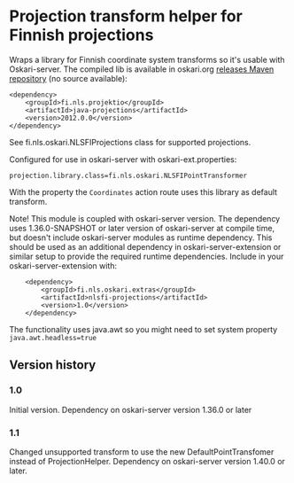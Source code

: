 # Projection transform helper for Finnish projections

Wraps a library for Finnish coordinate system transforms so it's usable with Oskari-server.
The compiled lib is available in
 oskari.org [releases Maven repository](http://oskari.org/nexus/content/repositories/releases) (no source available):

    <dependency>
        <groupId>fi.nls.projektio</groupId>
        <artifactId>java-projections</artifactId>
        <version>2012.0.0</version>
    </dependency>

See fi.nls.oskari.NLSFIProjections class for supported projections.

Configured for use in oskari-server with oskari-ext.properties:

    projection.library.class=fi.nls.oskari.NLSFIPointTransformer

With the property the `Coordinates` action route uses this library as default transform.

Note! This module is coupled with oskari-server version. The dependency uses 1.36.0-SNAPSHOT or later version of oskari-server
 at compile time, but doesn't include oskari-server modules as runtime dependency. This should be used as an additional dependency in
  oskari-server-extension or similar setup to provide the required runtime dependencies. Include in your oskari-server-extension with:

        <dependency>
            <groupId>fi.nls.oskari.extras</groupId>
            <artifactId>nlsfi-projections</artifactId>
            <version>1.0</version>
        </dependency>

The functionality uses java.awt so you might need to set system property `java.awt.headless=true`

## Version history

### 1.0

Initial version.
Dependency on oskari-server version 1.36.0 or later

### 1.1
 
Changed unsupported transform to use the new DefaultPointTransfomer instead of ProjectionHelper.
Dependency on oskari-server version 1.40.0 or later.

